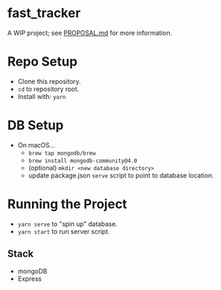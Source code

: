 # fast_tracker
A WIP project; see [PROPOSAL.md](PROPOSAL.md) for more information.

# Repo Setup
- Clone this repository.
- `cd` to repository root.
- Install with: `yarn`

# DB Setup
- On macOS...
  - `brew tap mongodb/brew`
  - `brew install mongodb-community@4.0`
  - (optional) `mkdir <new database directory>`
  - update package.json `serve` script to point to database location.

# Running the Project
- `yarn serve` to "spin up" database.
- `yarn start` to run server script.

## Stack
- mongoDB
- Express
